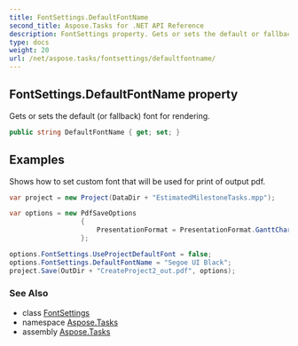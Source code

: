```yaml
---
title: FontSettings.DefaultFontName
second_title: Aspose.Tasks for .NET API Reference
description: FontSettings property. Gets or sets the default or fallback font for rendering
type: docs
weight: 20
url: /net/aspose.tasks/fontsettings/defaultfontname/
---
```

## FontSettings.DefaultFontName property

Gets or sets the default (or fallback) font for rendering.

```csharp
public string DefaultFontName { get; set; }
```

## Examples

Shows how to set custom font that will be used for print of output pdf.

```csharp
var project = new Project(DataDir + "EstimatedMilestoneTasks.mpp");

var options = new PdfSaveOptions
                  {
                      PresentationFormat = PresentationFormat.GanttChart, FitContent = true
                  };

options.FontSettings.UseProjectDefaultFont = false;
options.FontSettings.DefaultFontName = "Segoe UI Black";
project.Save(OutDir + "CreateProject2_out.pdf", options);
```

### See Also

* class [FontSettings](../)
* namespace [Aspose.Tasks](../../fontsettings/)
* assembly [Aspose.Tasks](../../../)


